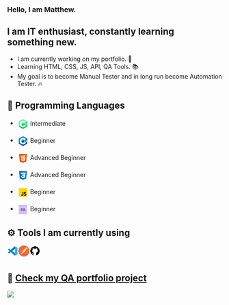 

### Hello, I am Matthew.

## I am IT enthusiast, constantly learning something new.

- I am currently working on my portfolio. 🔨
- Learning HTML, CSS, JS, API, QA Tools. 📚
- My goal is to become Manual Tester and in long run become Automation Tester. 🔥

## 📜 Programming Languages

- <p><img align="center" width="26px"  src="https://github.com/SeaaRaider/Images/blob/main/icons8-c-sharp-logo-2-48%20(1).png" /> Intermediate</p>
- <p><img align="center" width="26px" src="https://github.com/SeaaRaider/Images/blob/main/icons8-c%2B%2B-48.png" /> Beginner</p>
- <p><img align="center" width="26px" src="https://github.com/SeaaRaider/Images/blob/main/icons8-html5-48.png" /> Advanced Beginner</p>
- <p><img align="center" width="26px" src="https://github.com/SeaaRaider/Images/blob/main/icons8-css3-48.png" /> Advanced Beginner</p>
- <p><img align="center" width="26px" src="https://github.com/SeaaRaider/Images/blob/main/icons8-javascript-48.png" /> Beginner</p>
- <p><img align="center" width="26px" src="https://github.com/SeaaRaider/Images/blob/main/icons8-sql-48.png" /> Beginner</p>

## ⚙️ Tools I am currently using
[<img align="left" width="26px" src="https://github.com/SeaaRaider/Images/blob/main/icons8-visual-studio-code-2019-48.png"/>][github]
[<img align="left" width="26px" src="https://github.com/SeaaRaider/Images/blob/main/icons8-postman-is-the-only-complete-api-development-environment-48.png"/>][github]
[<img align="left" width="26px" src="https://github.com/SeaaRaider/Images/blob/main/icons8-github-48.png"/>][github]
<br>
<br>

## 📝 [Check my QA portfolio project][portfolio-website]

![](https://github.com/Your_Repository_Name/Your_GIF_Name.gif)

<br>
<br>

[github]: https://github.com/SeaaRaider
[portfolio-website]: https://github.com/SeaaRaider/website
